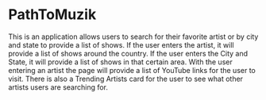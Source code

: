 # PathToMuzik

This is an application allows users to search for their favorite artist or by city and state to provide a list of shows. If the user enters the artist, it will provide a list of shows around the country. If the user enters the City and State, it will provide a list of shows in that certain area. With the user entering an artist the page will provide a list of YouTube links for the user to visit. There is also a Trending Artists card for the user to see what other artists users are searching for. 
